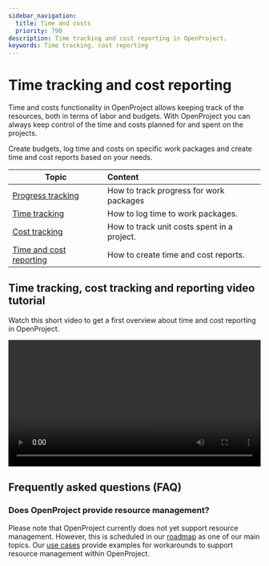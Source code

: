 ```yaml
---
sidebar_navigation:
  title: Time and costs
  priority: 790
description: Time tracking and cost reporting in OpenProject.
keywords: Time tracking, cost reporting
---
```


# Time tracking and cost reporting

Time and costs functionality in OpenProject allows keeping track of the resources,  both in terms of labor and budgets. With OpenProject you can always keep control of the time and costs planned for and spent on the projects.

Create budgets, log time and costs on specific work packages and create time and cost reports based on your needs.

| Topic                                | Content                                     |
|--------------------------------------|:--------------------------------------------|
| [Progress tracking](progress-tracking)| How to track progress for work packages     |
| [Time tracking](time-tracking)       | How to log time to work packages.           |
| [Cost tracking](cost-tracking)       | How to track unit costs spent in a project. |
| [Time and cost reporting](reporting) | How to create time and cost reports.        |

## Time tracking, cost tracking and reporting video tutorial

Watch this short video to get a first overview about time and cost reporting in OpenProject.

<video src="https://openproject-docs.s3.eu-central-1.amazonaws.com/videos/OpenProject-Track-Time-and-Costs.mp4" type="video/mp4" controls="" style="width:100%"></video>
## Frequently asked questions (FAQ)

### Does OpenProject provide resource management?

Please note that OpenProject currently does not yet support resource management. However, this is scheduled in our [roadmap](https://community.openproject.org/projects/openproject/roadmap) as one of our main topics. Our [use cases](../../use-cases/resource-management/) provide examples for workarounds to support resource management within OpenProject.
